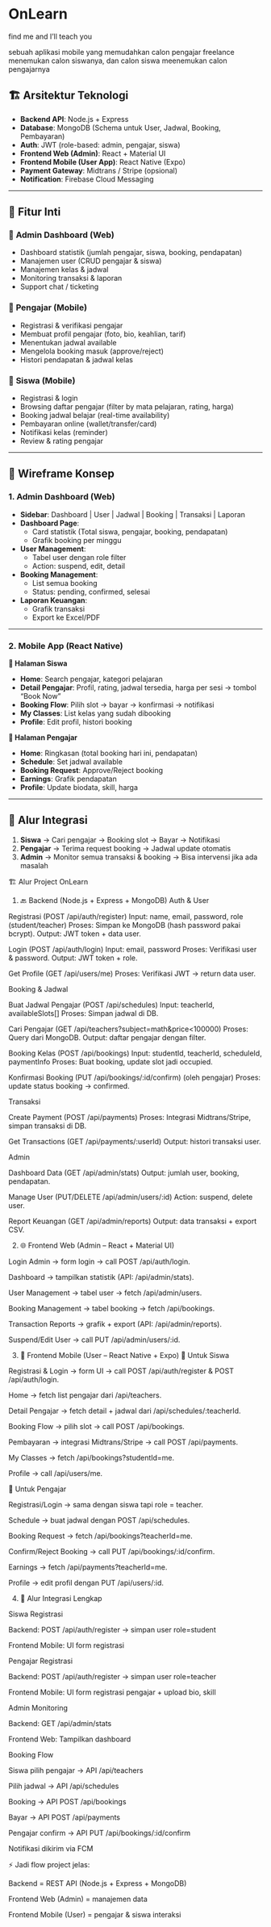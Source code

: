 # OnLearn

find me and I’ll teach you

sebuah aplikasi mobile yang memudahkan calon pengajar freelance menemukan calon siswanya, dan calon siswa meenemukan calon pengajarnya

## 🏗️ Arsitektur Teknologi

- **Backend API**: Node.js + Express
- **Database**: MongoDB (Schema untuk User, Jadwal, Booking, Pembayaran)
- **Auth**: JWT (role-based: admin, pengajar, siswa)
- **Frontend Web (Admin)**: React + Material UI
- **Frontend Mobile (User App)**: React Native (Expo)
- **Payment Gateway**: Midtrans / Stripe (opsional)
- **Notification**: Firebase Cloud Messaging

---

## 📌 Fitur Inti

### 🔹 **Admin Dashboard (Web)**

- Dashboard statistik (jumlah pengajar, siswa, booking, pendapatan)
- Manajemen user (CRUD pengajar & siswa)
- Manajemen kelas & jadwal
- Monitoring transaksi & laporan
- Support chat / ticketing

### 🔹 **Pengajar (Mobile)**

- Registrasi & verifikasi pengajar
- Membuat profil pengajar (foto, bio, keahlian, tarif)
- Menentukan jadwal available
- Mengelola booking masuk (approve/reject)
- Histori pendapatan & jadwal kelas

### 🔹 **Siswa (Mobile)**

- Registrasi & login
- Browsing daftar pengajar (filter by mata pelajaran, rating, harga)
- Booking jadwal belajar (real-time availability)
- Pembayaran online (wallet/transfer/card)
- Notifikasi kelas (reminder)
- Review & rating pengajar

---

## 📐 Wireframe Konsep

### 1. **Admin Dashboard (Web)**

- **Sidebar**: Dashboard | User | Jadwal | Booking | Transaksi | Laporan
- **Dashboard Page**:
    - Card statistik (Total siswa, pengajar, booking, pendapatan)
    - Grafik booking per minggu
- **User Management**:
    - Tabel user dengan role filter
    - Action: suspend, edit, detail
- **Booking Management**:
    - List semua booking
    - Status: pending, confirmed, selesai
- **Laporan Keuangan**:
    - Grafik transaksi
    - Export ke Excel/PDF

---

### 2. **Mobile App (React Native)**

**🔹 Halaman Siswa**

- **Home**: Search pengajar, kategori pelajaran
- **Detail Pengajar**: Profil, rating, jadwal tersedia, harga per sesi → tombol “Book Now”
- **Booking Flow**: Pilih slot → bayar → konfirmasi → notifikasi
- **My Classes**: List kelas yang sudah dibooking
- **Profile**: Edit profil, histori booking

**🔹 Halaman Pengajar**

- **Home**: Ringkasan (total booking hari ini, pendapatan)
- **Schedule**: Set jadwal available
- **Booking Request**: Approve/Reject booking
- **Earnings**: Grafik pendapatan
- **Profile**: Update biodata, skill, harga

---

## 🔗 Alur Integrasi

1. **Siswa** → Cari pengajar → Booking slot → Bayar → Notifikasi
2. **Pengajar** → Terima request booking → Jadwal update otomatis
3. **Admin** → Monitor semua transaksi & booking → Bisa intervensi jika ada masalah


🏗️ Alur Project OnLearn
1. 🔙 Backend (Node.js + Express + MongoDB)
Auth & User

Registrasi (POST /api/auth/register)
Input: name, email, password, role (student/teacher)
Proses: Simpan ke MongoDB (hash password pakai bcrypt).
Output: JWT token + data user.

Login (POST /api/auth/login)
Input: email, password
Proses: Verifikasi user & password.
Output: JWT token + role.

Get Profile (GET /api/users/me)
Proses: Verifikasi JWT → return data user.

Booking & Jadwal

Buat Jadwal Pengajar (POST /api/schedules)
Input: teacherId, availableSlots[]
Proses: Simpan jadwal di DB.

Cari Pengajar (GET /api/teachers?subject=math&price<100000)
Proses: Query dari MongoDB.
Output: daftar pengajar dengan filter.

Booking Kelas (POST /api/bookings)
Input: studentId, teacherId, scheduleId, paymentInfo
Proses: Buat booking, update slot jadi occupied.

Konfirmasi Booking (PUT /api/bookings/:id/confirm) (oleh pengajar)
Proses: update status booking → confirmed.

Transaksi

Create Payment (POST /api/payments)
Proses: Integrasi Midtrans/Stripe, simpan transaksi di DB.

Get Transactions (GET /api/payments/:userId)
Output: histori transaksi user.

Admin

Dashboard Data (GET /api/admin/stats)
Output: jumlah user, booking, pendapatan.

Manage User (PUT/DELETE /api/admin/users/:id)
Action: suspend, delete user.

Report Keuangan (GET /api/admin/reports)
Output: data transaksi + export CSV.

2. 🌐 Frontend Web (Admin – React + Material UI)

Login Admin → form login → call POST /api/auth/login.

Dashboard → tampilkan statistik (API: /api/admin/stats).

User Management → tabel user → fetch /api/admin/users.

Booking Management → tabel booking → fetch /api/bookings.

Transaction Reports → grafik + export (API: /api/admin/reports).

Suspend/Edit User → call PUT /api/admin/users/:id.

3. 📱 Frontend Mobile (User – React Native + Expo)
🔹 Untuk Siswa

Registrasi & Login → form UI → call POST /api/auth/register & POST /api/auth/login.

Home → fetch list pengajar dari /api/teachers.

Detail Pengajar → fetch detail + jadwal dari /api/schedules/:teacherId.

Booking Flow → pilih slot → call POST /api/bookings.

Pembayaran → integrasi Midtrans/Stripe → call POST /api/payments.

My Classes → fetch /api/bookings?studentId=me.

Profile → call /api/users/me.

🔹 Untuk Pengajar

Registrasi/Login → sama dengan siswa tapi role = teacher.

Schedule → buat jadwal dengan POST /api/schedules.

Booking Request → fetch /api/bookings?teacherId=me.

Confirm/Reject Booking → call PUT /api/bookings/:id/confirm.

Earnings → fetch /api/payments?teacherId=me.

Profile → edit profil dengan PUT /api/users/:id.

4. 🔗 Alur Integrasi Lengkap

Siswa Registrasi

Backend: POST /api/auth/register → simpan user role=student

Frontend Mobile: UI form registrasi

Pengajar Registrasi

Backend: POST /api/auth/register → simpan user role=teacher

Frontend Mobile: UI form registrasi pengajar + upload bio, skill

Admin Monitoring

Backend: GET /api/admin/stats

Frontend Web: Tampilkan dashboard

Booking Flow

Siswa pilih pengajar → API /api/teachers

Pilih jadwal → API /api/schedules

Booking → API POST /api/bookings

Bayar → API POST /api/payments

Pengajar confirm → API PUT /api/bookings/:id/confirm

Notifikasi dikirim via FCM

⚡ Jadi flow project jelas:

Backend = REST API (Node.js + Express + MongoDB)

Frontend Web (Admin) = manajemen data

Frontend Mobile (User) = pengajar & siswa interaksi